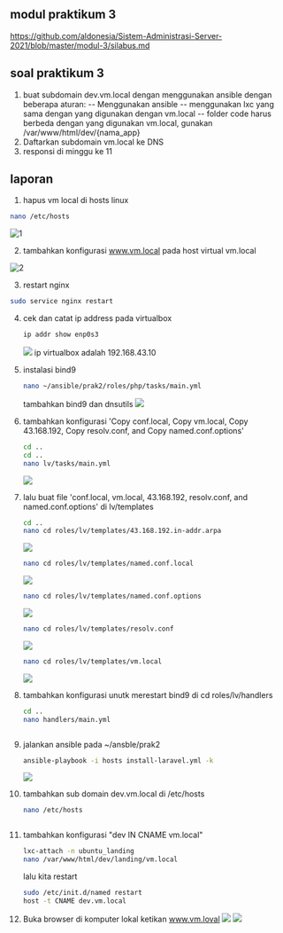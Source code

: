 ## modul praktikum 3

https://github.com/aldonesia/Sistem-Administrasi-Server-2021/blob/master/modul-3/silabus.md

## soal praktikum 3

1. buat subdomain dev.vm.local dengan menggunakan ansible dengan beberapa aturan:
   -- Menggunakan ansible
   -- menggunakan lxc yang sama dengan yang digunakan dengan vm.local
   -- folder code harus berbeda dengan yang digunakan vm.local, gunakan /var/www/html/dev/{nama_app}
2. Daftarkan subdomain vm.local ke DNS
3. responsi di minggu ke 11

## laporan

1.  hapus vm local di hosts linux

```bash
nano /etc/hosts
```

![1](/assets/12.png)

2. tambahkan konfigurasi www.vm.local pada host virtual vm.local

![2](/assets/1.png)

3. restart nginx

```bash
sudo service nginx restart
```

4. cek dan catat ip address pada virtualbox

   ```bash
   ip addr show enp0s3
   ```

   ![](/assets/3.png)
   ip virtualbox adalah 192.168.43.10

5. instalasi bind9
   ```bash
   nano ~/ansible/prak2/roles/php/tasks/main.yml
   ```
   tambahkan bind9 dan dnsutils
   ![](/assets/4.png)
6. tambahkan konfigurasi 'Copy conf.local, Copy vm.local, Copy 43.168.192, Copy resolv.conf, and Copy named.conf.options'
   ```bash
   cd ..
   cd ..
   nano lv/tasks/main.yml
   ```
   ![](/assets/5.png)
7. lalu buat file 'conf.local, vm.local, 43.168.192, resolv.conf, and named.conf.options' di lv/templates
   ```bash
   cd ..
   nano cd roles/lv/templates/43.168.192.in-addr.arpa
   ```
   ![](/assets/6.png)
   ```bash
   nano cd roles/lv/templates/named.conf.local
   ```
   ![](/assets/7.png)
   ```bash
   nano cd roles/lv/templates/named.conf.options
   ```
   ![](/assets/9.png)
   ```bash
   nano cd roles/lv/templates/resolv.conf
   ```
   ![](/assets/11.png)
   ```bash
   nano cd roles/lv/templates/vm.local
   ```
   ![](/assets/8.png)
8. tambahkan konfigurasi unutk merestart bind9 di cd roles/lv/handlers
   ```bash
   cd ..
   nano handlers/main.yml
   ```
   ![]()
9. jalankan ansible pada ~/ansble/prak2
   ```bash
   ansible-playbook -i hosts install-laravel.yml -k
   ```
   ![](/assets/10.png)
10. tambahkan sub domain dev.vm.local di /etc/hosts
    ```bash
    nano /etc/hosts
    ```
    ![]()
11. tambahkan konfigurasi "dev IN CNAME vm.local"
    ```bash
    lxc-attach -n ubuntu_landing
    nano /var/www/html/dev/landing/vm.local
    ```
    lalu kita restart
    ```bash
    sudo /etc/init.d/named restart
    host -t CNAME dev.vm.local
    ```
12. Buka browser di komputer lokal ketikan www.vm.loval
    ![](/assets/lv.png)
    ![](/assets/wp.png)
